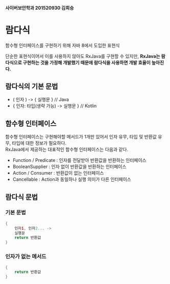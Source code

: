 #### 사이버보안학과 201520930 김희승
# 람다식

함수형 인터페이스를 구현하기 위해 자바 8에서 도입한 표현식

단순한 표현식이어서 이를 사용하지 않아도 RxJava를 구현할 수 있지만, **RxJava는 람다식으로 구현하는 것을 가정해 개발했기 때문에 람다식을 사용하면 개발 효율이 높아진다.**

## 람다식의 기본 문법

* ( 인자 ) -> { 실행문 } // Java
* { 인자: 타입(생략 가능) -> 실행문 } // Kotlin

## 함수형 인터페이스

함수형 인터페이스는 구현해야할 메서드가 1개만 있어서 인자 유무, 타입 및 반환값 유무, 타입에 대한 정보가 필요하다. </br>
RxJava에서 제공하는 대표적인 함수형 인터페이스는 다음과 같다.

* Function / Predicate : 인자를 전달받아 반환값을 반환하는 인터페이스
* BooleanSupplier : 인자 없이 반환값을 반환하는 인터페이스
* Action / Consumer : 반환값이 없는 인터페이스
* Cancellable : Action과 동일하나 실행 의미가 다른 인터페이스

## 람다식 문법

### 기본 문법

```kotlin
{
    인자1, 인자2... ->
    실행문
    return 반환값
}
```

### 인자가 없는 메서드

```kotlin
{
    return 반환값
}

```
